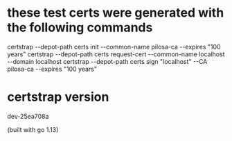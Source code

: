 

# these test certs were generated with the following commands

certstrap --depot-path certs init --common-name pilosa-ca --expires "100 years"
certstrap --depot-path certs request-cert --common-name localhost --domain localhost
certstrap --depot-path certs sign "localhost" --CA pilosa-ca --expires "100 years"

# certstrap version
dev-25ea708a

(built with go 1.13)
